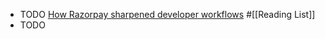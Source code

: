 - TODO [How Razorpay sharpened developer workflows](https://www.figma.com/blog/how-razorpay-sharpened-developer-workflows/) #[[Reading List]]
- TODO